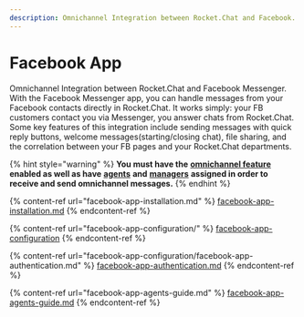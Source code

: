 ```yaml
---
description: Omnichannel Integration between Rocket.Chat and Facebook.
---
```


# Facebook App

Omnichannel Integration between Rocket.Chat and Facebook Messenger. With the Facebook Messenger app, you can handle messages from your Facebook contacts directly in Rocket.Chat. It works simply: your FB customers contact you via Messenger, you answer chats from Rocket.Chat. Some key features of this integration include sending messages with quick reply buttons, welcome messages(starting/closing chat), file sharing, and the correlation between your FB pages and your Rocket.Chat departments.

{% hint style="warning" %}
**You must have the** [**omnichannel feature**](https://docs.rocket.chat/guides/administration/settings/omnichannel-admins-guide#enable-omnichannel) **enabled as well as have** [**agents**](https://docs.rocket.chat/guides/omnichannel/agents) **and** [**managers**](https://docs.rocket.chat/guides/omnichannel/managers) **assigned in order to receive and send omnichannel messages.**
{% endhint %}

{% content-ref url="facebook-app-installation.md" %}
[facebook-app-installation.md](facebook-app-installation.md)
{% endcontent-ref %}

{% content-ref url="facebook-app-configuration/" %}
[facebook-app-configuration](facebook-app-configuration/)
{% endcontent-ref %}

{% content-ref url="facebook-app-configuration/facebook-app-authentication.md" %}
[facebook-app-authentication.md](facebook-app-configuration/facebook-app-authentication.md)
{% endcontent-ref %}

{% content-ref url="facebook-app-agents-guide.md" %}
[facebook-app-agents-guide.md](facebook-app-agents-guide.md)
{% endcontent-ref %}
